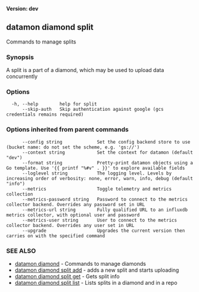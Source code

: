 **Version: dev**

## datamon diamond split

Commands to manage splits

### Synopsis

A split is a part of a diamond, which may be used to upload data concurrently

### Options

```
  -h, --help        help for split
      --skip-auth   Skip authentication against google (gcs credentials remains required)
```

### Options inherited from parent commands

```
      --config string             Set the config backend store to use (bucket name: do not set the scheme, e.g. 'gs://')
      --context string            Set the context for datamon (default "dev")
      --format string             Pretty-print datamon objects using a Go template. Use '{{ printf "%#v" . }}' to explore available fields
      --loglevel string           The logging level. Levels by increasing order of verbosity: none, error, warn, info, debug (default "info")
      --metrics                   Toggle telemetry and metrics collection
      --metrics-password string   Password to connect to the metrics collector backend. Overrides any password set in URL
      --metrics-url string        Fully qualified URL to an influxdb metrics collector, with optional user and password
      --metrics-user string       User to connect to the metrics collector backend. Overrides any user set in URL
      --upgrade                   Upgrades the current version then carries on with the specified command
```

### SEE ALSO

* [datamon diamond](datamon_diamond.md)	 - Commands to manage diamonds
* [datamon diamond split add](datamon_diamond_split_add.md)	 - adds a new split and starts uploading
* [datamon diamond split get](datamon_diamond_split_get.md)	 - Gets split info
* [datamon diamond split list](datamon_diamond_split_list.md)	 - Lists splits in a diamond and in a repo

